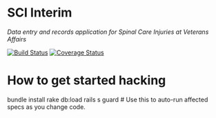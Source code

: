 SCI Interim
=================

*Data entry and records application for Spinal Care Injuries at Veterans Affairs*

[![Build Status](https://travis-ci.org/awong-dev/SCIInterim.svg?branch=enable_travis)](https://travis-ci.org/awong-dev/SCIInterim)
[![Coverage Status](https://coveralls.io/repos/awong-dev/SCIInterim/badge.svg)](https://coveralls.io/r/awong-dev/SCIInterim)

How to get started hacking
=================
bundle install
rake db:load
rails s
guard  # Use this to auto-run affected specs as you change code.
